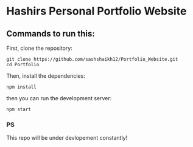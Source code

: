 # Hashirs Personal Portfolio Website

## Commands to run this:


First, clone the repository:

```
git clone https://github.com/sashshaikh12/Portfolio_Website.git
cd Portfolio
```


Then, install the dependencies:

```
npm install
```

then you can run the development server:

```
npm start
```

### PS
This repo will be under devlopement constantly!
